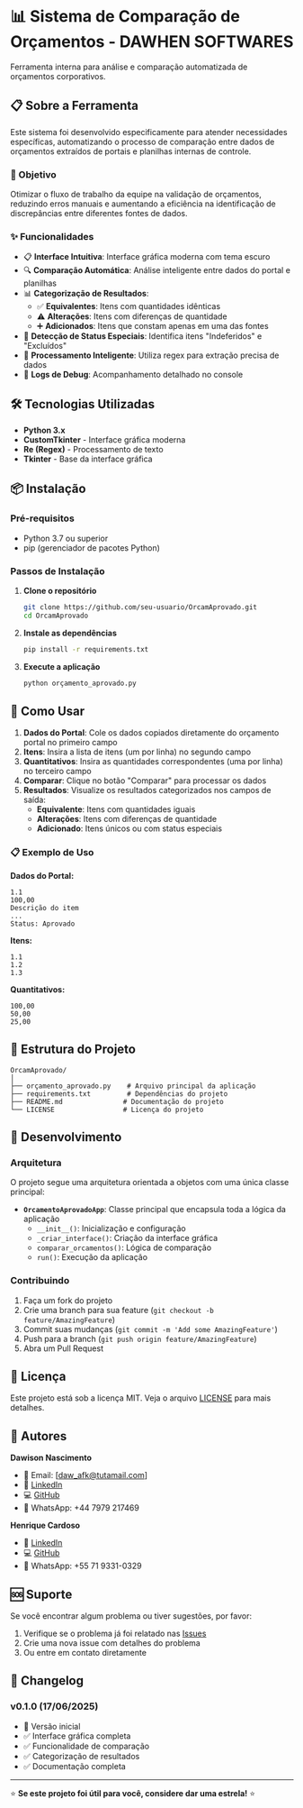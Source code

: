 # 📊 Sistema de Comparação de Orçamentos - DAWHEN SOFTWARES

Ferramenta interna para análise e comparação automatizada de orçamentos corporativos.

## 📋 Sobre a Ferramenta

Este sistema foi desenvolvido especificamente para atender necessidades específicas, automatizando o processo de comparação entre dados de orçamentos extraídos de portais e planilhas internas de controle.

### 🎯 Objetivo

Otimizar o fluxo de trabalho da equipe na validação de orçamentos, reduzindo erros manuais e aumentando a eficiência na identificação de discrepâncias entre diferentes fontes de dados.

### ✨ Funcionalidades

- 📋 **Interface Intuitiva**: Interface gráfica moderna com tema escuro
- 🔍 **Comparação Automática**: Análise inteligente entre dados do portal e planilhas
- 📊 **Categorização de Resultados**:
  - ✅ **Equivalentes**: Itens com quantidades idênticas
  - ⚠️ **Alterações**: Itens com diferenças de quantidade
  - ➕ **Adicionados**: Itens que constam apenas em uma das fontes
- 🚫 **Detecção de Status Especiais**: Identifica itens "Indeferidos" e "Excluídos"
- 🔧 **Processamento Inteligente**: Utiliza regex para extração precisa de dados
- 📝 **Logs de Debug**: Acompanhamento detalhado no console

## 🛠️ Tecnologias Utilizadas

- **Python 3.x**
- **CustomTkinter** - Interface gráfica moderna
- **Re (Regex)** - Processamento de texto
- **Tkinter** - Base da interface gráfica

## 📦 Instalação

### Pré-requisitos

- Python 3.7 ou superior
- pip (gerenciador de pacotes Python)

### Passos de Instalação

1. **Clone o repositório**
   ```bash
   git clone https://github.com/seu-usuario/OrcamAprovado.git
   cd OrcamAprovado
   ```

2. **Instale as dependências**
   ```bash
   pip install -r requirements.txt
   ```

3. **Execute a aplicação**
   ```bash
   python orçamento_aprovado.py
   ```

## 🚀 Como Usar

1. **Dados do Portal**: Cole os dados copiados diretamente do orçamento portal no primeiro campo
2. **Itens**: Insira a lista de itens (um por linha) no segundo campo
3. **Quantitativos**: Insira as quantidades correspondentes (uma por linha) no terceiro campo
4. **Comparar**: Clique no botão "Comparar" para processar os dados
5. **Resultados**: Visualize os resultados categorizados nos campos de saída:
   - **Equivalente**: Itens com quantidades iguais
   - **Alterações**: Itens com diferenças de quantidade
   - **Adicionado**: Itens únicos ou com status especiais

### 📋 Exemplo de Uso

**Dados do Portal:**
```
1.1
100,00
Descrição do item
...
Status: Aprovado
```

**Itens:**
```
1.1
1.2
1.3
```

**Quantitativos:**
```
100,00
50,00
25,00
```

## 📁 Estrutura do Projeto

```
OrcamAprovado/
│
├── orçamento_aprovado.py    # Arquivo principal da aplicação
├── requirements.txt         # Dependências do projeto
├── README.md               # Documentação do projeto
└── LICENSE                 # Licença do projeto
```

## 🔧 Desenvolvimento

### Arquitetura

O projeto segue uma arquitetura orientada a objetos com uma única classe principal:

- **`OrcamentoAprovadoApp`**: Classe principal que encapsula toda a lógica da aplicação
  - `__init__()`: Inicialização e configuração
  - `_criar_interface()`: Criação da interface gráfica
  - `comparar_orcamentos()`: Lógica de comparação
  - `run()`: Execução da aplicação

### Contribuindo

1. Faça um fork do projeto
2. Crie uma branch para sua feature (`git checkout -b feature/AmazingFeature`)
3. Commit suas mudanças (`git commit -m 'Add some AmazingFeature'`)
4. Push para a branch (`git push origin feature/AmazingFeature`)
5. Abra um Pull Request

## 📝 Licença

Este projeto está sob a licença MIT. Veja o arquivo [LICENSE](LICENSE) para mais detalhes.

## 👥 Autores

**Dawison Nascimento**
- 📧 Email: [daw_afk@tutamail.com]
- 💼 [LinkedIn](https://www.linkedin.com/in/dawison-nascimento)
- 💻 [GitHub](https://github.com/dawilao)
- 📱 WhatsApp: +44 7979 217469

**Henrique Cardoso**
- 💼 [LinkedIn](http://www.linkedin.com/in/henrique-cardoso-3aa146331)
- 💻 [GitHub](https://github.com/Hr-CARDOSO)
- 📱 WhatsApp: +55 71 9331-0329

## 🆘 Suporte

Se você encontrar algum problema ou tiver sugestões, por favor:

1. Verifique se o problema já foi relatado nas [Issues](https://github.com/dawilao/OrcamAprovado)
2. Crie uma nova issue com detalhes do problema
3. Ou entre em contato diretamente

## 🔄 Changelog

### v0.1.0 (17/06/2025)
- 🎉 Versão inicial
- ✅ Interface gráfica completa
- ✅ Funcionalidade de comparação
- ✅ Categorização de resultados
- ✅ Documentação completa

---

⭐ **Se este projeto foi útil para você, considere dar uma estrela!** ⭐
